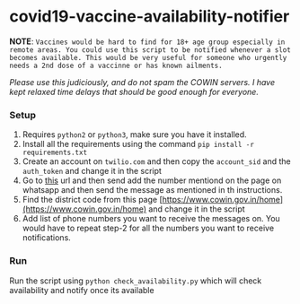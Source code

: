 # covid19-vaccine-availability-notifier

**NOTE**: `Vaccines would be hard to find for 18+ age group especially in remote areas. You could use this script to be notified whenever a slot becomes available. This would be very useful for someone who urgently needs a 2nd dose of a vaccinne or has known ailments.`

*Please use this judiciously, and do not spam the COWIN servers. I have kept relaxed time delays that should be good enough for everyone.*

### Setup
1. Requires `python2` or `python3`, make sure you have it installed.
2. Install all the requirements using the command `pip install -r requirements.txt`
3. Create an account on `twilio.com` and then copy the `account_sid` and the `auth_token` and change it in the script
4. Go to [this](https://console.twilio.com/us1/develop/sms/try-it-out/whatsapp-learn?frameUrl=%2Fconsole%2Fsms%2Fwhatsapp%2Flearn%3Fx-target-region%3Dus1) url and then send add the number mentiond on the page on whatsapp and then send the message as mentioned in th instructions.
5. Find the district code from this page [https://www.cowin.gov.in/home](https://www.cowin.gov.in/home) and change it in the script
6. Add list of phone numbers you want to receive the messages on. You would have to repeat step-2 for all the numbers you want to receive notifications.


### Run
Run the script using `python check_availability.py` which will check availability and notify once its available

